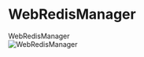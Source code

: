 # WebRedisManager
WebRedisManager
<br/>
<img src="https://github.com/yswenli/WebRedisManager/blob/master/WebRedisManager.png?raw=true" alt="WebRedisManager"/>
